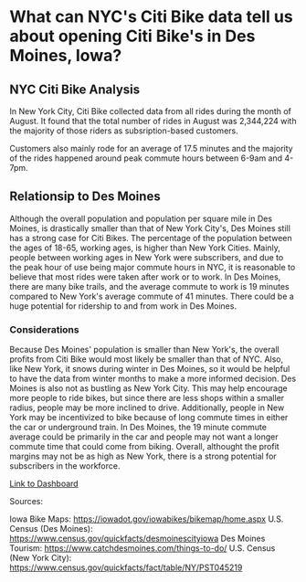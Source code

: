 # What can NYC's Citi Bike data tell us about opening Citi Bike's in Des Moines, Iowa?

## NYC Citi Bike Analysis
In New York City, Citi Bike collected data from all rides during the month of August. It found that the total number of rides in August was 2,344,224 with the majority of those riders as subsription-based customers. 

Customers also mainly rode for an average of 17.5 minutes and the majority of the rides happened around peak commute hours between 6-9am and 4-7pm. 

## Relationsip to Des Moines
Although the overall population and population per square mile in Des Moines, is drastically smaller than that of New York City's, Des Moines still has a strong case for Citi Bikes. The percentage of the population between the ages of 18-65, working ages, is higher than New York Cities. Mainly, people between working ages in New York were subscribers, and due to the peak hour of use being major commute hours in NYC, it is reasonable to believe that most rides were taken after work or to work. In Des Moines, there are many bike trails, and the average commute to work is 19 minutes compared to New York's average commute of 41 minutes. There could be a huge potential for ridership to and from work in Des Moines. 

### Considerations
Because Des Moines' population is smaller than New York's, the overall profits from Citi Bike would most likely be smaller than that of NYC. Also, like New York, it snows during winter in Des Moines, so it would be helpful to have the data from winter months to make a more informed decision. Des Moines is also not as bustling as New York City. This may help encourage more people to ride bikes, but since there are less shops within a smaller radius, people may be more inclined to drive. Additionally, people in New York may be incentivized to bike because of long commute times in either the car or underground train. In Des Moines, the 19 minute commute average could be primarily in the car and people may not want a longer commute time that could come from biking. Overall, althought the profit margins may not be as high as New York, there is a strong potential for subscribers in the workforce.


[Link to Dashboard](https://public.tableau.com/profile/slade.mahoney#!/vizhome/Book1_15981104469690/NewYorkandDesMoines?publish=yes)

Sources: 

Iowa Bike Maps: https://iowadot.gov/iowabikes/bikemap/home.aspx
U.S. Census (Des Moines): https://www.census.gov/quickfacts/desmoinescityiowa
Des Moines Tourism: https://www.catchdesmoines.com/things-to-do/
U.S. Census (New York City): https://www.census.gov/quickfacts/fact/table/NY/PST045219 
